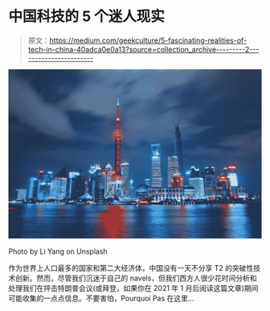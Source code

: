 # 中国科技的 5 个迷人现实

> 原文：<https://medium.com/geekculture/5-fascinating-realities-of-tech-in-china-40adca0e0a13?source=collection_archive---------2----------------------->

![](img/c4ac6a6bd5265df1ee354f53efea8476.png)

Photo by Li Yang on Unsplash

作为世界上人口最多的国家和第二大经济体，中国没有一天不分享 T2 的突破性技术创新。然而，尽管我们沉迷于自己的 navels，但我们西方人很少花时间分析和处理我们在抨击特朗普会议(或拜登，如果你在 2021 年 1 月后阅读这篇文章)期间可能收集的一点点信息。不要害怕，Pourquoi Pas 在这里…